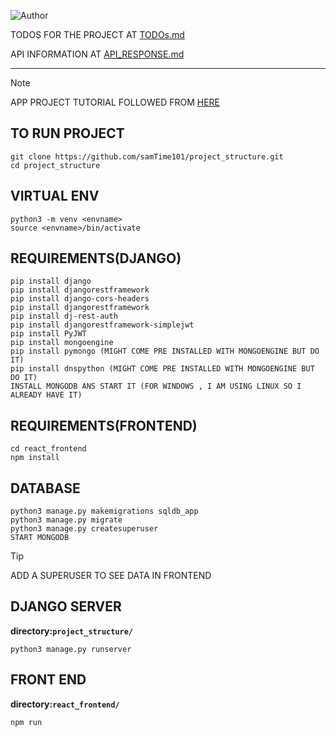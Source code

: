 ![Author](https://img.shields.io/badge/author-samip--regmi-blue)

TODOS FOR THE PROJECT AT  [TODOs.md](./markdowns/TODOs.md) 

API INFORMATION AT [API_RESPONSE.md](./markdowns/API_RESPONSE.md)

---

> [!NOTE]  
> APP PROJECT TUTORIAL FOLLOWED FROM [HERE](https://www.geeksforgeeks.org/reactjs/how-to-connect-django-with-reactjs/)

## TO RUN PROJECT

```
git clone https://github.com/samTime101/project_structure.git
cd project_structure
```

## VIRTUAL ENV

```
python3 -m venv <envname>
source <envname>/bin/activate
```

## REQUIREMENTS(DJANGO)

```
pip install django
pip install djangorestframework
pip install django-cors-headers
pip install djangorestframework
pip install dj-rest-auth
pip install djangorestframework-simplejwt
pip install PyJWT  
pip install mongoengine
pip install pymongo (MIGHT COME PRE INSTALLED WITH MONGOENGINE BUT DO IT)
pip install dnspython (MIGHT COME PRE INSTALLED WITH MONGOENGINE BUT DO IT)
INSTALL MONGODB ANS START IT (FOR WINDOWS , I AM USING LINUX SO I ALREADY HAVE IT) 
```

## REQUIREMENTS(FRONTEND)

```
cd react_frontend
npm install
```

## DATABASE
```
python3 manage.py makemigrations sqldb_app
python3 manage.py migrate
python3 manage.py createsuperuser
START MONGODB
```

> [!TIP]
> ADD A SUPERUSER TO SEE DATA IN FRONTEND


## DJANGO SERVER

**directory:`project_structure/`**

```
python3 manage.py runserver
```

## FRONT END 

**directory:`react_frontend/`**

```
npm run 
```

